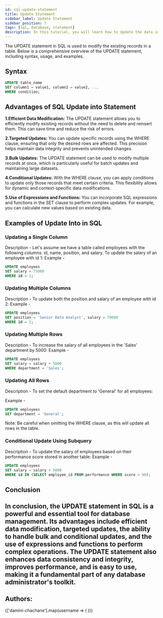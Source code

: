 ```yaml
---
id: sql-update-statement
title: Update Statement
sidebar_label: Update Statement
sidebar_position: 7
tags: [sql, database, statement]
description: In this tutorial, you will learn how to Update the data into the database.
---
```



The UPDATE statement in SQL is used to modify the existing records in a table. Below is a comprehensive overview of the UPDATE statement, including syntax, usage, and examples.


## Syntax 
```sql
UPDATE table_name
SET column1 = value1, column2 = value2, ...
WHERE condition;


```

## Advantages of SQL Update into Statement

**1.Efficient Data Modification:**
The UPDATE statement allows you to efficiently modify existing records without the need to delete and reinsert them. This can save time and reduce the risk of errors.

**2.Targeted Updates:**
You can update specific records using the WHERE clause, ensuring that only the desired rows are affected. This precision helps maintain data integrity and prevents unintended changes.

**3.Bulk Updates:**
The UPDATE statement can be used to modify multiple records at once, which is particularly useful for batch updates and maintaining large datasets.

**4.Conditional Updates:**
With the WHERE clause, you can apply conditions to update only those records that meet certain criteria. This flexibility allows for dynamic and context-specific data modifications.

**5.Use of Expressions and Functions:**
You can incorporate SQL expressions and functions in the SET clause to perform complex updates. For example, you can calculate new values based on existing data.

## Examples of Update Into in SQL

### Updating a Single Column
Description - Let's assume we have a table called employees with the following columns: id, name, position, and salary.
To update the salary of an employee with id 1:
Example - 
```sql
UPDATE employees
SET salary = 75000
WHERE id = 1;
```

### Updating Multiple Columns
Description - To update both the position and salary of an employee with id 2:
Example - 
```sql
UPDATE employees
SET position = 'Senior Data Analyst', salary = 70000
WHERE id = 2;
```
### Updating Multiple Rows
Description - To increase the salary of all employees in the 'Sales' department by 5000:
Example - 
```sql
UPDATE employees
SET salary = salary + 5000
WHERE department = 'Sales';
```
### Updating All Rows
Description - To set the default department to 'General' for all employees:

Example - 
```sql
UPDATE employees
SET department = 'General';
```

Note: Be careful when omitting the WHERE clause, as this will update all rows in the table.

### Conditional Update Using Subquery
Description - To update the salary of employees based on their performance score stored in another table:
Example - 

```sql
UPDATE employees
SET salary = salary + 5000
WHERE id IN (SELECT employee_id FROM performance WHERE score > 90);
```

## Conclusion
In conclusion, the UPDATE statement in SQL is a powerful and essential tool for database management. Its advantages include efficient data modification, targeted updates, the ability to handle bulk and conditional updates, and the use of expressions and functions to perform complex operations. The UPDATE statement also enhances data consistency and integrity, improves performance, and is easy to use, making it a fundamental part of any database administrator's toolkit.
---

## Authors:

<div style={{display: 'flex', flexWrap: 'wrap', justifyContent: 'space-between', gap: '10px'}}>
  {['damini-chachane'].map(username => (
    <Author key={username} username={username} />
  ))}
</div>
